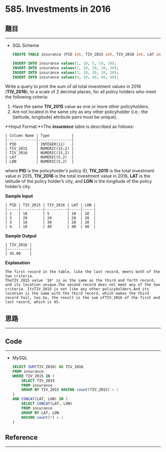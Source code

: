 # 585. Investments in 2016

## 題目

---

- SQL Schema
    
    ```sql
    CREATE TABLE insurance (PID int, TIV_2015 int, TIV_2016 int, LAT int, LON int);
    
    INSERT INTO insurance values(1, 10, 5, 10, 10);
    INSERT INTO insurance values(2, 20, 20, 20, 20);
    INSERT INTO insurance values(3, 10, 30, 20, 20);
    INSERT INTO insurance values(4, 10, 40, 40, 40);
    ```
    

Write a query to print the sum of all total investment values in 2016 (**TIV_2016**), to a scale of 2 decimal places, for all policy holders who meet the following criteria:

1. Have the same **TIV_2015** value as one or more other policyholders.
2. Are not located in the same city as any other policyholder (i.e.: the (latitude, longitude) attribute pairs must be unique).

**Input Format:**The ***insurance*** table is described as follows:

```
| Column Name | Type          |
|-------------|---------------|
| PID         | INTEGER(11)   |
| TIV_2015    | NUMERIC(15,2) |
| TIV_2016    | NUMERIC(15,2) |
| LAT         | NUMERIC(5,2)  |
| LON         | NUMERIC(5,2)  |
```

where **PID** is the policyholder’s policy ID, **TIV_2015** is the total investment value in 2015, **TIV_2016** is the total investment value in 2016, **LAT** is the latitude of the policy holder’s city, and **LON** is the longitude of the policy holder’s city.

**Sample Input**

```
| PID | TIV_2015 | TIV_2016 | LAT | LON |
|-----|----------|----------|-----|-----|
| 1   | 10       | 5        | 10  | 10  |
| 2   | 20       | 20       | 20  | 20  |
| 3   | 10       | 30       | 20  | 20  |
| 4   | 10       | 40       | 40  | 40  |
```

**Sample Output**

```
| TIV_2016 |
|----------|
| 45.00    |
```

**Explanation**

```
The first record in the table, like the last record, meets both of the two criteria.
TheTIV_2015 value '10' is as the same as the third and forth record, and its location unique.The second record does not meet any of the two criteria. ItsTIV_2015 is not like any other policyholders.And its location is the same with the third record, which makes the third record fail, too.So, the result is the sum ofTIV_2016 of the first and last record, which is 45.
```

## 思路

---

## Code

---

- MySQL
    
    ```sql
    SELECT SUM(TIV_2016) AS TIV_2016
    FROM insurance
    WHERE TIV_2015 IN (
    	SELECT TIV_2015
        FROM insurance 
        GROUP BY TIV_2015 HAVING count(TIV_2015) > 1
    )
    AND CONCAT(LAT, LON) IN (
    	SELECT CONCAT(LAT, LON) 
    	FROM insurance
    	GROUP BY LAT, LON
    	HAVING count(*) = 1
    )
    ```
    

## Reference

---